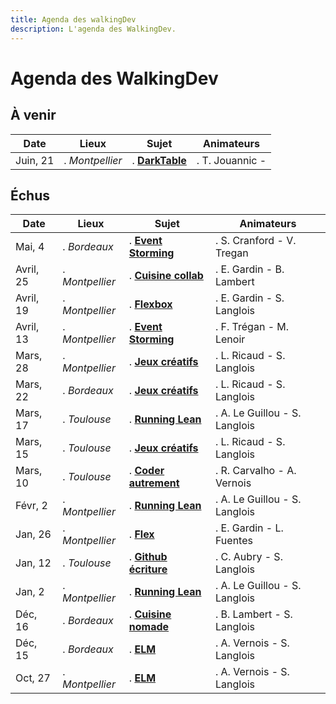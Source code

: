 ```yaml
---
title: Agenda des walkingDev
description: L'agenda des WalkingDev.
---
```


# Agenda des WalkingDev

## À venir
| Date       | Lieux           | Sujet                  | Animateurs                     |
| ---------- | --------------  | ---------------------- | ----------------------------   |
| Juin, 21     | . *Montpellier*    | . **[DarkTable](http://walkingdev.fr/#walkingdev/darktable/blob/master/v-34/faq.md)**            | . T. Jouannic -                |

## Échus

| Date        | Lieux           | Sujet                 | Animateurs                     |
| ----------  | --------------  | --------------------- | ------------------------------ |
| Mai, 4     | . *Bordeaux*    | . **[Event Storming](http://walkingdev.fr/#walkingdev/event-storming/blob/master/v33/faq.md)**            | . S. Cranford - V. Tregan       |
| Avril, 25     | . *Montpellier* | . **[Cuisine collab](http://walkingdev.fr/#walkingdev/cuisine/blob/master/v34/v34-faq.md)**            | . E. Gardin - B. Lambert       |
| Avril, 19     | . *Montpellier* | . **[Flexbox](http://walkingdev.fr/#walkingdev/flexbox/blob/master/faq.md)**            | . E. Gardin - S. Langlois       |
| Avril, 13  | . *Montpellier* | . **[Event Storming](http://walkingdev.fr/#walkingdev/event-storming/blob/master/v34/faq.md)**   | . F. Trégan - M. Lenoir        |
| Mars, 28   | . *Montpellier* | . **[Jeux créatifs](http://walkingdev.fr/#walkingdev/jeux-creatifs/blob/master/v34/faq.md)**    | . L. Ricaud - S. Langlois      |
| Mars, 22   | . *Bordeaux*    | . **[Jeux créatifs](http://walkingdev.fr/#walkingdev/jeux-creatifs/blob/master/v33/faq.md)**    | . L. Ricaud - S. Langlois      |
| Mars, 17   | . *Toulouse*    | . **[Running Lean](http://walkingdev.fr/#walkingdev/trampolean/blob/master/v31/faq.md)**     | . A. Le Guillou - S. Langlois  |
| Mars, 15    | . *Toulouse*    | . **[Jeux créatifs](http://walkingdev.fr/#walkingdev/jeux-creatifs/blob/master/v31/faq.md)**    | . L. Ricaud - S. Langlois      |
| Mars, 10    | . *Toulouse*    | . **[Coder autrement](http://walkingdev.fr/#walkingdev/logiciel-autrement/blob/master/v31/faq.md)** | . R. Carvalho - A. Vernois     |
| Févr, 2     | . *Montpellier* | . **[Running Lean](http://walkingdev.fr/#walkingdev/trampolean/blob/master/v34/faq.md)**    | . A. Le Guillou - S. Langlois  |
| Jan, 26     | . *Montpellier* | . **[Flex](http://walkingdev.fr/#walkingdev/flexbox/blob/master/faq.md)**            | . E. Gardin - L. Fuentes       |
| Jan, 12     | . *Toulouse*    | . **[Github écriture](http://walkingdev.fr/#walkingdev/github/blob/master/v-31/faq.md)** | . C. Aubry - S. Langlois       |
| Jan, 2      | . *Montpellier* | . **[Running Lean](http://walkingdev.fr/#walkingdev/trampolean/blob/master/v34/faq.md)**    | . A. Le Guillou - S. Langlois  |
| Déc, 16     | . *Bordeaux*    | . **[Cuisine nomade](http://walkingdev.fr/#walkingdev/cuisine/blob/master/v33-faq.md)**  | . B. Lambert - S. Langlois     |
| Déc, 15     | . *Bordeaux*    | . **[ELM](http://walkingdev.fr/#walkingdev/elm/blob/master/v33/faq.md)**             | . A. Vernois - S. Langlois     |
| Oct, 27     | . *Montpellier* | . **[ELM](http://walkingdev.fr/#walkingdev/elm/blob/master/v34/faq.md)**             | . A. Vernois - S. Langlois     |
